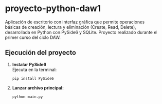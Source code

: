 # proyecto-python-daw1
Aplicación de escritorio con interfaz gráfica que permite operaciones básicas de creación, lectura y eliminación (Create, Read, Delete), desarrollada en Python con PySide6 y SQLite. Proyecto realizado durante el primer curso del ciclo DAW.

## Ejecución del proyecto

1. **Instalar PySide6**  
   Ejecuta en la terminal:  
   ```bash
   pip install PySide6
   
2. **Lanzar archivo principal:**
  
    ```bash
    python main.py

